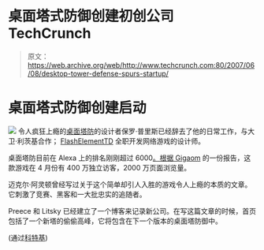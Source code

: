 # 桌面塔式防御创建初创公司 TechCrunch

> 原文：<https://web.archive.org/web/http://www.techcrunch.com:80/2007/06/08/desktop-tower-defense-spurs-startup/>

# 桌面塔式防御创建启动

[![](img/e42c62fd239302a74a786338f363f7f2.png)](https://web.archive.org/web/20221203101910/http://www.handdrawngames.com/DesktopTD/) 令人疯狂上瘾的[桌面塔防](https://web.archive.org/web/20221203101910/http://www.handdrawngames.com/DesktopTD/)的设计者保罗·普里斯已经辞去了他的日常工作，与大卫·利茨基合作； [FlashElementTD](https://web.archive.org/web/20221203101910/http://novelconcepts.co.uk/FlashElementTD/) 全职开发网络游戏的设计师。

桌面塔防目前在 Alexa 上的排名刚刚超过 6000[。根据 Gigaom](https://web.archive.org/web/20221203101910/http://www.alexa.com/data/details/traffic_details?q=&url=handdrawngames.com) 的一份报告，这款游戏在 4 月份有 400 万独立访客，2000 万页面浏览量。

迈克尔·阿灵顿曾经写过关于这个简单却引人入胜的游戏令人上瘾的本质的文章。它刺激了竞赛、黑客和一大批忠实的追随者。

Preece 和 Litsky 已经建立了一个博客来记录新公司。在写这篇文章的时候，首页包括了一个新塔的偷偷高峰，它将包含在下一个版本的桌面塔防御中。

(通过[科特基](https://web.archive.org/web/20221203101910/http://www.kottke.org/remainder/07/06/13819.html))